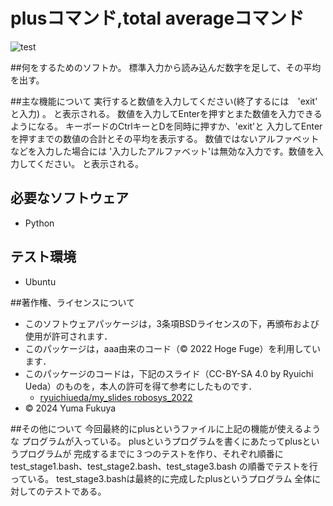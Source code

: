 # plusコマンド,total averageコマンド

![test](https://github.com/hukuyuma/robosys2024/actions/workflows/test.yml/badge.svg)

##何をするためのソフトか。
標準入力から読み込んだ数字を足して、その平均を出す。

##主な機能について
実行すると数値を入力してください(終了するには　'exit'　と入力) 。
と表示される。
数値を入力してEnterを押すとまた数値を入力できるようになる。
キーボードのCtrlキーとDを同時に押すか、'exit'と
入力してEnterを押すまでの数値の合計とその平均を表示する。
数値ではないアルファベットなどを入力した場合には
'入力したアルファベット'は無効な入力です。数値を入力してください。
と表示される。

## 必要なソフトウェア
- Python

## テスト環境
- Ubuntu

##著作権、ライセンスについて
- このソフトウェアパッケージは，3条項BSDライセンスの下，再頒布および使用が許可されます．
- このパッケージは，aaa由来のコード（© 2022 Hoge Fuge）を利用しています．
- このパッケージのコードは，下記のスライド（CC-BY-SA 4.0 by Ryuichi Ueda）のものを，本人の許可を得て参考にしたものです．
    - [ryuichiueda/my_slides robosys_2022](https://github.com/ryuichiueda/my_slides/tree/master/robosys_2022)
- © 2024 Yuma Fukuya

##その他について
今回最終的にplusというファイルに上記の機能が使えるような
プログラムが入っている。
plusというプログラムを書くにあたってplusというプログラムが
完成するまでに３つのテストを作り、それぞれ順番に
test_stage1.bash、test_stage2.bash、test_stage3.bash
の順番でテストを行っている。
test_stage3.bashは最終的に完成したplusというプログラム
全体に対してのテストである。
